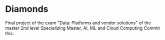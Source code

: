 # Diamonds
Final project of the exam "Data: Platforms and vendor solutions" of the master 2nd level Specializing Master, AI, ML and Cloud Computing Commit this.
